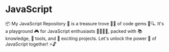 # JavaScript
📦 My JavaScript Repository 🚀 is a treasure trove 🧪💡 of code gems 💎🔍. It's a playground 🎮 for JavaScript enthusiasts 👩‍💻👨‍💻, packed with 📚 knowledge, 🔧 tools, and 🎉 exciting projects. Let's unlock the power 💪 of JavaScript together! ⚡🔓
